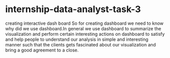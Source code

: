 # internship-data-analyst-task-3
creating interactive dash board
So for creating dashboard we need to know why did we use dashboard.In general we use dashboard to summarize the visualization 
and perform certain interesting actions on dashboard to satisfy and help people to understand our analysis in simple and interesting manner such that the clients gets fascinated about our visualization and bring a good agreement to a close.
